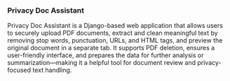 ### Privacy Doc Assistant

Privacy Doc Assistant is a Django-based web application that allows users to securely upload PDF documents, extract and clean meaningful text by removing stop words, punctuation, URLs, and HTML tags, and preview the original document in a separate tab. It supports PDF deletion, ensures a user-friendly interface, and prepares the data for further analysis or summarization—making it a helpful tool for document review and privacy-focused text handling.
